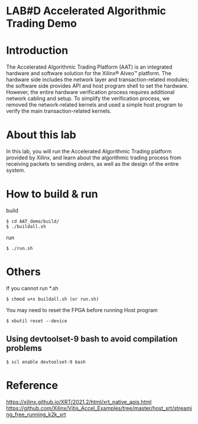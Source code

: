 # LAB#D Accelerated Algorithmic Trading Demo
# Introduction
The Accelerated Algorithmic Trading Platform (AAT) is an integrated hardware and software solution for the Xilinx® Alveo™ platform. The hardware side includes the network layer and transaction-related modules; the software side provides API and host program shell to set the hardware. However, the entire hardware verification process requires additional network cabling and setup. To simplify the verification process, we removed the network-related kernels and used a simple host program to verify the main transaction-related kernels.

# About this lab
In this lab, you will run the Accelerated Algorithmic Trading platform provided by Xilinx, and learn about the algorithmic trading process from receiving packets to sending orders, as well as the design of the entire system.

# How to build & run
build  
 
    $ cd AAT_demo/build/
    $ ./buildall.sh

run 

    $ ./run.sh

# Others
If you cannot run *.sh  

    $ chmod u+x buildall.sh (or run.sh)

You may need to reset the FPGA before running Host program  

    $ xbutil reset --device

## Using devtoolset-9 bash to avoid compilation problems  

    $ scl enable devtoolset-9 bash

# Reference
https://xilinx.github.io/XRT/2021.2/html/xrt_native_apis.html
https://github.com/Xilinx/Vitis_Accel_Examples/tree/master/host_xrt/streaming_free_running_k2k_xrt

